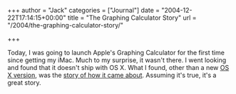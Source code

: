 +++
author = "Jack"
categories = ["Journal"]
date = "2004-12-22T17:14:15+00:00"
title = "The Graphing Calculator Story"
url = "/2004/the-graphing-calculator-story/"

+++

Today, I was going to launch Apple's Graphing Calculator for the first time since getting my iMac. Much to my surprise, it wasn't there. I went looking and found that it doesn't ship with OS X. What I found, other than a new [OS X version][1], was the [story of how it came about][2]. Assuming it's true, it's a great story.

 [1]: http://www.pacifict.com/FreeStuff.html
 [2]: http://www.pacifict.com/Story/